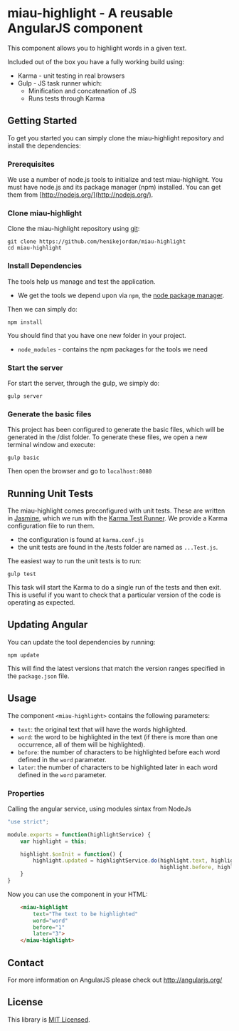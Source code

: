 # miau-highlight - A reusable AngularJS component

This component allows you to highlight words in a given text.

Included out of the box you have a fully working build using:

 * Karma - unit testing in real browsers
 * Gulp - JS task runner which:
     * Minification and concatenation of JS
     * Runs tests through Karma

## Getting Started

To get you started you can simply clone the miau-highlight repository and install the dependencies:

### Prerequisites

We use a number of node.js tools to initialize and test miau-highlight. You must have node.js and
its package manager (npm) installed.  You can get them from [http://nodejs.org/](http://nodejs.org/).

### Clone miau-highlight

Clone the miau-highlight repository using [git][git]:

```
git clone https://github.com/henikejordan/miau-highlight
cd miau-highlight
```

### Install Dependencies

The tools help us manage and test the application.

* We get the tools we depend upon via `npm`, the [node package manager][npm].

Then we can simply do:

```
npm install
```

You should find that you have one new folder in your project.

* `node_modules` - contains the npm packages for the tools we need

### Start the server

For start the server, through the gulp, we simply do:

```
gulp server
```

### Generate the basic files

This project has been configured to generate the basic files, which will be generated in the /dist folder.
To generate these files, we open a new terminal window and execute:

```
gulp basic
```

Then open the browser and go to `localhost:8080`

## Running Unit Tests

The miau-highlight comes preconfigured with unit tests. These are written in
[Jasmine][jasmine], which we run with the [Karma Test Runner][karma]. We provide a Karma
configuration file to run them.

* the configuration is found at `karma.conf.js`
* the unit tests are found in the /tests folder are named as `...Test.js`.

The easiest way to run the unit tests is to run:

```
gulp test
```

This task will start the Karma to do a single run of the tests and then exit. This is useful if you want to
check that a particular version of the code is operating as expected.

## Updating Angular

You can update the tool dependencies by running:

```
npm update
```

This will find the latest versions that match the version ranges specified in the `package.json` file.

## Usage

The component `<miau-highlight>` contains the following parameters:

* `text`: the original text that will have the words highlighted.
* `word`: the word to be highlighted in the text (if there is more than one occurrence, all of them will be highlighted).
* `before`: the number of characters to be highlighted before each word defined in the `word` parameter.
* `later`: the number of characters to be highlighted later in each word defined in the `word` parameter.

### Properties

Calling the angular service, using modules sintax from NodeJs

```jsx
"use strict";

module.exports = function(highlightService) {
	var highlight = this;

	highlight.$onInit = function() {
		highlight.updated = highlightService.do(highlight.text, highlight.word, 
		                                        highlight.before, highlight.later);
	}
}
```

Now you can use the component in your HTML:

```html
	<miau-highlight 
		text="The text to be highlighted" 
		word="word" 
		before="1" 
		later="3">
	</miau-highlight>
```

## Contact

For more information on AngularJS please check out http://angularjs.org/

[git]: http://git-scm.com/
[npm]: https://www.npmjs.org/
[node]: http://nodejs.org
[jasmine]: http://jasmine.github.io
[karma]: http://karma-runner.github.io

## License

This library is [MIT Licensed](LICENSE).